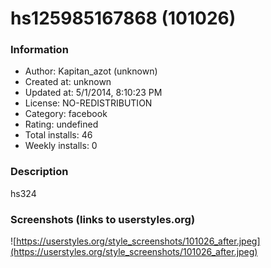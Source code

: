 # hs125985167868 (101026)

### Information
- Author: Kapitan_azot (unknown)
- Created at: unknown
- Updated at: 5/1/2014, 8:10:23 PM
- License: NO-REDISTRIBUTION
- Category: facebook
- Rating: undefined
- Total installs: 46
- Weekly installs: 0


### Description
hs324


### Screenshots (links to userstyles.org)
![https://userstyles.org/style_screenshots/101026_after.jpeg](https://userstyles.org/style_screenshots/101026_after.jpeg)


